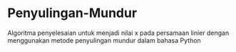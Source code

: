 # Penyulingan-Mundur

Algoritma penyelesaian untuk menjadi nilai x pada persamaan linier dengan menggunakan metode penyulingan mundur dalam bahasa Python
